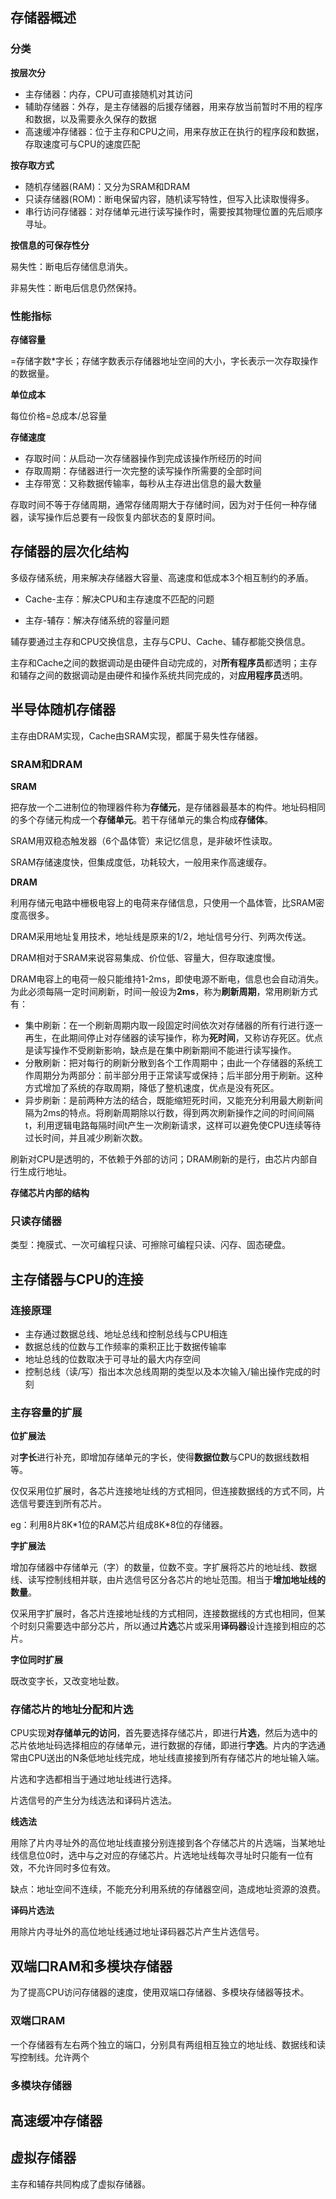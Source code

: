 ## 存储器概述

### 分类

**按层次分**

* 主存储器：内存，CPU可直接随机对其访问
* 辅助存储器：外存，是主存储器的后援存储器，用来存放当前暂时不用的程序和数据，以及需要永久保存的数据
* 高速缓冲存储器：位于主存和CPU之间，用来存放正在执行的程序段和数据，存取速度可与CPU的速度匹配

**按存取方式**

* 随机存储器(RAM)：又分为SRAM和DRAM
* 只读存储器(ROM)：断电保留内容，随机读写特性，但写入比读取慢得多。
* 串行访问存储器：对存储单元进行读写操作时，需要按其物理位置的先后顺序寻址。

**按信息的可保存性分**

易失性：断电后存储信息消失。

非易失性：断电后信息仍然保持。

### 性能指标

**存储容量**

=存储字数*字长；存储字数表示存储器地址空间的大小，字长表示一次存取操作的数据量。

**单位成本**

每位价格=总成本/总容量

**存储速度**

* 存取时间：从启动一次存储器操作到完成该操作所经历的时间
* 存取周期：存储器进行一次完整的读写操作所需要的全部时间
* 主存带宽：又称数据传输率，每秒从主存进出信息的最大数量

存取时间不等于存储周期，通常存储周期大于存储时间，因为对于任何一种存储器，读写操作后总要有一段恢复内部状态的复原时间。

## 存储器的层次化结构

多级存储系统，用来解决存储器大容量、高速度和低成本3个相互制约的矛盾。

* Cache-主存：解决CPU和主存速度不匹配的问题

* 主存-辅存：解决存储系统的容量问题

辅存要通过主存和CPU交换信息，主存与CPU、Cache、辅存都能交换信息。

主存和Cache之间的数据调动是由硬件自动完成的，对**所有程序员**都透明；主存和辅存之间的数据调动是由硬件和操作系统共同完成的，对**应用程序员**透明。

## 半导体随机存储器

主存由DRAM实现，Cache由SRAM实现，都属于易失性存储器。

### SRAM和DRAM

**SRAM**

把存放一个二进制位的物理器件称为**存储元**，是存储器最基本的构件。地址码相同的多个存储元构成一个**存储单元**。若干存储单元的集合构成**存储体**。

SRAM用双稳态触发器（6个晶体管）来记忆信息，是非破坏性读取。

SRAM存储速度快，但集成度低，功耗较大，一般用来作高速缓存。

**DRAM**

利用存储元电路中栅极电容上的电荷来存储信息，只使用一个晶体管，比SRAM密度高很多。

DRAM采用地址复用技术，地址线是原来的1/2，地址信号分行、列两次传送。

DRAM相对于SRAM来说容易集成、价位低、容量大，但存取速度慢。

DRAM电容上的电荷一般只能维持1-2ms，即使电源不断电，信息也会自动消失。为此必须每隔一定时间刷新，时间一般设为**2ms**，称为**刷新周期**，常用刷新方式有：

* 集中刷新：在一个刷新周期内取一段固定时间依次对存储器的所有行进行逐一再生，在此期间停止对存储器的读写操作，称为**死时间**，又称访存死区。优点是读写操作不受刷新影响，缺点是在集中刷新期间不能进行读写操作。
* 分散刷新：把对每行的刷新分散到各个工作周期中；由此一个存储器的系统工作周期分为两部分：前半部分用于正常读写或保持；后半部分用于刷新。这种方式增加了系统的存取周期，降低了整机速度，优点是没有死区。
* 异步刷新：是前两种方法的结合，既能缩短死时间，又能充分利用最大刷新间隔为2ms的特点。将刷新周期除以行数，得到两次刷新操作之间的时间间隔t，利用逻辑电路每隔时间t产生一次刷新请求，这样可以避免使CPU连续等待过长时间，并且减少刷新次数。

刷新对CPU是透明的，不依赖于外部的访问；DRAM刷新的是行，由芯片内部自行生成行地址。

**存储芯片内部的结构**



### 只读存储器

类型：掩膜式、一次可编程只读、可擦除可编程只读、闪存、固态硬盘。





## 主存储器与CPU的连接

### 连接原理

* 主存通过数据总线、地址总线和控制总线与CPU相连
* 数据总线的位数与工作频率的乘积正比于数据传输率
* 地址总线的位数取决于可寻址的最大内存空间
* 控制总线（读/写）指出本次总线周期的类型以及本次输入/输出操作完成的时刻

### 主存容量的扩展

**位扩展法**

对**字长**进行补充，即增加存储单元的字长，使得**数据位数**与CPU的数据线数相等。

仅仅采用位扩展时，各芯片连接地址线的方式相同，但连接数据线的方式不同，片选信号要连到所有芯片。

eg：利用8片8K*1位的RAM芯片组成8K\*8位的存储器。

**字扩展法**

增加存储器中存储单元（字）的数量，位数不变。字扩展将芯片的地址线、数据线、读写控制线相并联，由片选信号区分各芯片的地址范围。相当于**增加地址线的数量**。

仅采用字扩展时，各芯片连接地址线的方式相同，连接数据线的方式也相同，但某个时刻只需要选中部分芯片，所以通过**片选**芯片或采用**译码器**设计连接到相应的芯片。

**字位同时扩展**

既改变字长，又改变地址数。

### 存储芯片的地址分配和片选

CPU实现**对存储单元的访问**，首先要选择存储芯片，即进行**片选**，然后为选中的芯片依地址码选择相应的存储单元，进行数据的存储，即进行**字选**。片内的字选通常由CPU送出的N条低地址线完成，地址线直接接到所有存储芯片的地址输入端。

片选和字选都相当于通过地址线进行选择。

片选信号的产生分为线选法和译码片选法。

**线选法**

用除了片内寻址外的高位地址线直接分别连接到各个存储芯片的片选端，当某地址线信息位0时，选中与之对应的存储芯片。片选地址线每次寻址时只能有一位有效，不允许同时多位有效。

缺点：地址空间不连续，不能充分利用系统的存储器空间，造成地址资源的浪费。

**译码片选法**

用除片内寻址外的高位地址线通过地址译码器芯片产生片选信号。

## 双端口RAM和多模块存储器

为了提高CPU访问存储器的速度，使用双端口存储器、多模块存储器等技术。

### 双端口RAM

一个存储器有左右两个独立的端口，分别具有两组相互独立的地址线、数据线和读写控制线。允许两个



### 多模块存储器









## 高速缓冲存储器





## 虚拟存储器

主存和辅存共同构成了虚拟存储器。




